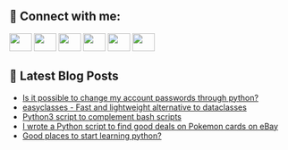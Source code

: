 ## 🔎 Connect with me:
[<img height="32" width="40" src="https://cdn.jsdelivr.net/npm/simple-icons@v5/icons/telegram.svg" />](https://t.me/bullbesh)
[<img height="32" width="40" src="https://cdn.jsdelivr.net/npm/simple-icons@v5/icons/vk.svg" />](https://vk.com/bullbesh)
[<img height="32" width="40" src="https://cdn.jsdelivr.net/npm/simple-icons@v5/icons/twitter.svg" />](https://twitter.com/bullbesh1)
[<img height="32" width="40" src="https://cdn.jsdelivr.net/npm/simple-icons@v5/icons/instagram.svg" />](https://www.instagram.com/bullbesh)
[<img height="32" width="40" src="https://cdn.jsdelivr.net/npm/simple-icons@v5/icons/reddit.svg" />](https://www.reddit.com/user/bullbesh)
[<img height="32" width="40" src="https://cdn.jsdelivr.net/npm/simple-icons@v5/icons/youtube.svg" />](https://www.youtube.com/channel/UCtfjRs6uzgq5mfm8S06WTcg)

## 📕 Latest Blog Posts
<!-- BLOG-POST-LIST:START -->
- [Is it possible to change my account passwords through python?](https://www.reddit.com/r/Python/comments/vqbi07/is_it_possible_to_change_my_account_passwords/)
- [easyclasses - Fast and lightweight alternative to dataclasses](https://www.reddit.com/r/Python/comments/vq90up/easyclasses_fast_and_lightweight_alternative_to/)
- [Python3 script to complement bash scripts](https://www.reddit.com/r/Python/comments/vq84dh/python3_script_to_complement_bash_scripts/)
- [I wrote a Python script to find good deals on Pokemon cards on eBay](https://www.reddit.com/r/Python/comments/vq66kn/i_wrote_a_python_script_to_find_good_deals_on/)
- [Good places to start learning python?](https://www.reddit.com/r/Python/comments/vq5cqw/good_places_to_start_learning_python/)
<!-- BLOG-POST-LIST:END -->
